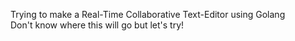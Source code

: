 Trying to make a Real-Time Collaborative Text-Editor using Golang   
Don't know where this will go but let's try!
